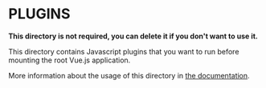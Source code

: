 # PLUGINS

**This directory is not required, you can delete it if you don't want to use it.**

This directory contains Javascript plugins that you want to run before mounting the root Vue.js application.

More information about the usage of this directory in [the documentation](https://nuxtjs.org/guide/plugins).

<!-- update: 2025-07-31T19:36:10.007944 -->

<!-- update: 2025-07-31T19:37:42.028926 -->

<!-- update: 2025-07-31T19:39:42.612734 -->

<!-- update: 2025-07-31T19:40:47.323301 -->

<!-- update: 2025-07-31T19:44:34.908279 -->

<!-- update: 2025-07-31T19:47:17.937175 -->

<!-- update: 2025-07-31T19:50:45.287177 -->

<!-- update: 2025-07-31T19:54:08.286758 -->
